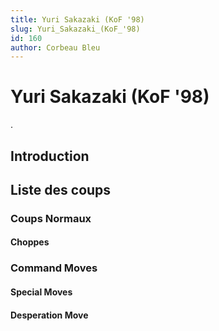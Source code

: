 ```yaml
---
title: Yuri Sakazaki (KoF '98)
slug: Yuri_Sakazaki_(KoF_'98)
id: 160
author: Corbeau Bleu
---
```


# Yuri Sakazaki (KoF '98)

.

## Introduction

## Liste des coups

### Coups Normaux

#### Choppes

### Command Moves

#### Special Moves

#### Desperation Move
